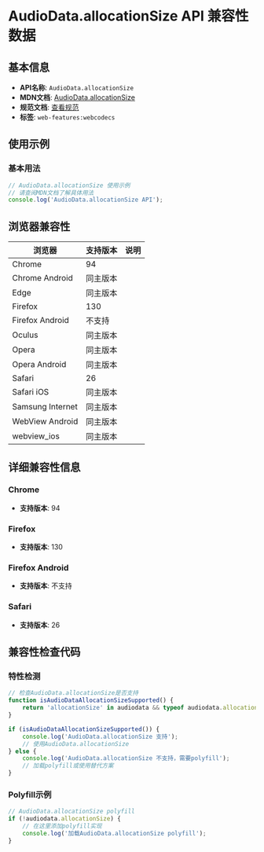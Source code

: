 # AudioData.allocationSize API 兼容性数据

## 基本信息

- **API名称**: `AudioData.allocationSize`
- **MDN文档**: [AudioData.allocationSize](https://developer.mozilla.org/docs/Web/API/AudioData/allocationSize)
- **规范文档**: [查看规范](https://w3c.github.io/webcodecs/#dom-audiodata-allocationsize)
- **标签**: `web-features:webcodecs`

## 使用示例

### 基本用法

```javascript
// AudioData.allocationSize 使用示例
// 请查阅MDN文档了解具体用法
console.log('AudioData.allocationSize API');
```

## 浏览器兼容性

| 浏览器 | 支持版本 | 说明 |
|--------|----------|------|
| Chrome | 94 |  |
| Chrome Android | 同主版本 |  |
| Edge | 同主版本 |  |
| Firefox | 130 |  |
| Firefox Android | 不支持 |  |
| Oculus | 同主版本 |  |
| Opera | 同主版本 |  |
| Opera Android | 同主版本 |  |
| Safari | 26 |  |
| Safari iOS | 同主版本 |  |
| Samsung Internet | 同主版本 |  |
| WebView Android | 同主版本 |  |
| webview_ios | 同主版本 |  |

## 详细兼容性信息

### Chrome

- **支持版本**: 94

### Firefox

- **支持版本**: 130

### Firefox Android

- **支持版本**: 不支持

### Safari

- **支持版本**: 26

## 兼容性检查代码

### 特性检测

```javascript
// 检查AudioData.allocationSize是否支持
function isAudioDataAllocationSizeSupported() {
    return 'allocationSize' in audiodata && typeof audiodata.allocationSize === 'function';
}

if (isAudioDataAllocationSizeSupported()) {
    console.log('AudioData.allocationSize 支持');
    // 使用AudioData.allocationSize
} else {
    console.log('AudioData.allocationSize 不支持，需要polyfill');
    // 加载polyfill或使用替代方案
}
```

### Polyfill示例

```javascript
// AudioData.allocationSize polyfill
if (!audiodata.allocationSize) {
    // 在这里添加polyfill实现
    console.log('加载AudioData.allocationSize polyfill');
}
```

